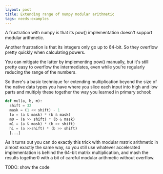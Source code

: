 ```yaml
---
layout: post
title: Extending range of numpy modular arithmetic
tags: needs-examples
---
```

A frustration with numpy is that its pow() implementation doesn't
support modular arithmetic.

Another frustration is that its integers only go up to 64-bit.  So they
overflow pretty quickly when calculating powers.

You can mitigate the latter by implementing pow() manually, but it's
still pretty easy to overflow the intermediates, even while you're
regularly reducing the range of the numbers.

So there's a basic technique for extending multiplication beyond the
size of the native data types you have where you slice each input into
high and low parts and multiply these together the way you learned in
primary school:

```python
def mul(a, b, m):
  shift = 32
  mask = (1 << shift) - 1
  lo = (a & mask) * (b & mask)
  m0 = (a >> shift) * (b & mask)
  m1 = (a & mask) * (b >> shift)
  hi = (a >>shift) * (b >> shift)
  [...]

```

As it turns out you can do exactly this trick with
modular matrix arithmetic in almost exactly the same way, so you still
use whatever accelerated implementation is behind the 64-bit matrix
multiplication, and mash the results together0 with a bit of careful
modular arithmetic without overflow.

TODO: show the code
